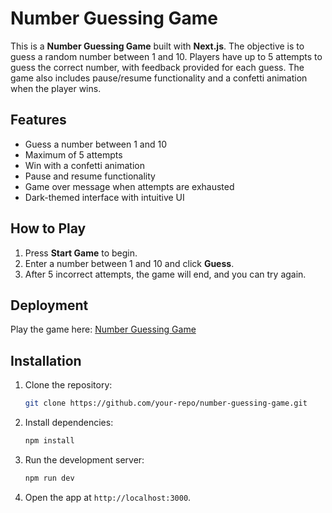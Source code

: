 # Number Guessing Game

This is a **Number Guessing Game** built with **Next.js**. The objective is to guess a random number between 1 and 10. Players have up to 5 attempts to guess the correct number, with feedback provided for each guess. The game also includes pause/resume functionality and a confetti animation when the player wins.

## Features
- Guess a number between 1 and 10
- Maximum of 5 attempts
- Win with a confetti animation
- Pause and resume functionality
- Game over message when attempts are exhausted
- Dark-themed interface with intuitive UI

## How to Play
1. Press **Start Game** to begin.
2. Enter a number between 1 and 10 and click **Guess**.
3. After 5 incorrect attempts, the game will end, and you can try again.

## Deployment
Play the game here: [Number Guessing Game](https://nextjs-no-gussing-game.vercel.app/)

## Installation
1. Clone the repository:
    ```bash
    git clone https://github.com/your-repo/number-guessing-game.git
    ```
2. Install dependencies:
    ```bash
    npm install
    ```
3. Run the development server:
    ```bash
    npm run dev
    ```
4. Open the app at `http://localhost:3000`.

